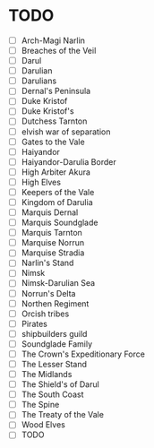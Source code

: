 # TODO

 - [ ] Arch-Magi Narlin
 - [ ] Breaches of the Veil
 - [ ] Darul
 - [ ] Darulian
 - [ ] Darulians
 - [ ] Dernal's Peninsula
 - [ ] Duke Kristof
 - [ ] Duke Kristof's
 - [ ] Dutchess Tarnton
 - [ ] elvish war of separation
 - [ ] Gates to the Vale
 - [ ] Haiyandor
 - [ ] Haiyandor-Darulia Border
 - [ ] High Arbiter Akura
 - [ ] High Elves
 - [ ] Keepers of the Vale
 - [ ] Kingdom of Darulia
 - [ ] Marquis Dernal
 - [ ] Marquis Soundglade
 - [ ] Marquis Tarnton
 - [ ] Marquise Norrun
 - [ ] Marquise Stradia
 - [ ] Narlin's Stand
 - [ ] Nimsk
 - [ ] Nimsk-Darulian Sea
 - [ ] Norrun's Delta
 - [ ] Northen Regiment
 - [ ] Orcish tribes
 - [ ] Pirates
 - [ ] shipbuilders guild
 - [ ] Soundglade Family
 - [ ] The Crown's Expeditionary Force
 - [ ] The Lesser Stand
 - [ ] The Midlands
 - [ ] The Shield's of Darul
 - [ ] The South Coast
 - [ ] The Spine
 - [ ] The Treaty of the Vale
 - [ ] Wood Elves
- [ ] TODO
